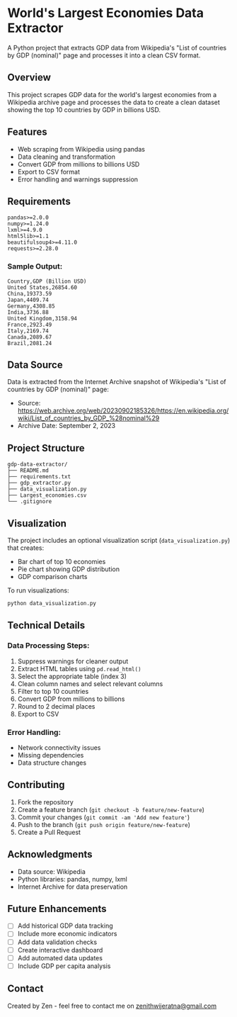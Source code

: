 # World's Largest Economies Data Extractor

A Python project that extracts GDP data from Wikipedia's "List of countries by GDP (nominal)" page and processes it into a clean CSV format.

## Overview

This project scrapes GDP data for the world's largest economies from a Wikipedia archive page and processes the data to create a clean dataset showing the top 10 countries by GDP in billions USD.

## Features

- Web scraping from Wikipedia using pandas
- Data cleaning and transformation
- Convert GDP from millions to billions USD
- Export to CSV format
- Error handling and warnings suppression

## Requirements

```
pandas>=2.0.0
numpy>=1.24.0
lxml>=4.9.0
html5lib>=1.1
beautifulsoup4>=4.11.0
requests>=2.28.0
```


### Sample Output:
```
Country,GDP (Billion USD)
United States,26854.60
China,19373.59
Japan,4409.74
Germany,4308.85
India,3736.88
United Kingdom,3158.94
France,2923.49
Italy,2169.74
Canada,2089.67
Brazil,2081.24
```

## Data Source

Data is extracted from the Internet Archive snapshot of Wikipedia's "List of countries by GDP (nominal)" page:
- Source: https://web.archive.org/web/20230902185326/https://en.wikipedia.org/wiki/List_of_countries_by_GDP_%28nominal%29
- Archive Date: September 2, 2023

## Project Structure

```
gdp-data-extractor/
├── README.md
├── requirements.txt
├── gdp_extractor.py
├── data_visualization.py
├── Largest_economies.csv
└── .gitignore
```

## Visualization

The project includes an optional visualization script (`data_visualization.py`) that creates:
- Bar chart of top 10 economies
- Pie chart showing GDP distribution
- GDP comparison charts

To run visualizations:
```bash
python data_visualization.py
```

## Technical Details

### Data Processing Steps:
1. Suppress warnings for cleaner output
2. Extract HTML tables using `pd.read_html()`
3. Select the appropriate table (index 3)
4. Clean column names and select relevant columns
5. Filter to top 10 countries
6. Convert GDP from millions to billions
7. Round to 2 decimal places
8. Export to CSV

### Error Handling:
- Network connectivity issues
- Missing dependencies
- Data structure changes

## Contributing

1. Fork the repository
2. Create a feature branch (`git checkout -b feature/new-feature`)
3. Commit your changes (`git commit -am 'Add new feature'`)
4. Push to the branch (`git push origin feature/new-feature`)
5. Create a Pull Request

## Acknowledgments

- Data source: Wikipedia
- Python libraries: pandas, numpy, lxml
- Internet Archive for data preservation

## Future Enhancements

- [ ] Add historical GDP data tracking
- [ ] Include more economic indicators
- [ ] Add data validation checks
- [ ] Create interactive dashboard
- [ ] Add automated data updates
- [ ] Include GDP per capita analysis

## Contact

Created by Zen - feel free to contact me on zenithwijeratna@gmail.com
